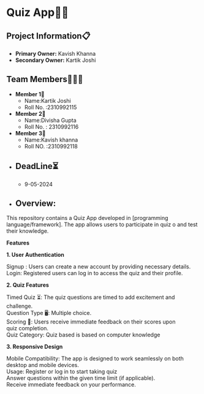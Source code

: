 # Quiz App📝🤔
## Project Information📋
 - **Primary Owner:** Kavish Khanna
 - **Secondary Owner:** Kartik Joshi
   
 ## Team Members👤👤👤

- **Member 1**👤
     - Name:Kartik Joshi
     - Roll No. :2310992115
- **Member 2**👤
     - Name:Divisha Gupta
     - Roll No. : 2310992116
- **Member 3**👤
     - Name:Kavish khanna
     - Roll NO. :2310992118
 - ## DeadLine⏳
   - 9-05-2024
- ## Overview: 
This repository contains a Quiz App developed in [programming language/framework]. The app allows users to participate in quiz o and test their knowledge.

<b>Features</b>

<b>1. User Authentication</b>

Signup : Users can create a new account by providing necessary details.    
Login: Registered users can log in to access the  quiz and their profile.

<b>2. Quiz Features</b>


Timed Quiz ⏳: The quiz questions are  timed to add excitement and challenge.  
Question Type  🖥️: Multiple choice.  
Scoring 🏅: Users receive immediate feedback on their scores upon quiz completion.  
Quiz Category: Quiz based is based on computer knowledge

<b>3. Responsive Design</b>  

Mobile Compatibility: The app is designed to work seamlessly on both desktop and mobile devices.  
Usage: 
Register or log in to start taking quiz  
Answer questions within the given time limit (if applicable).  
Receive immediate feedback on your performance.  
